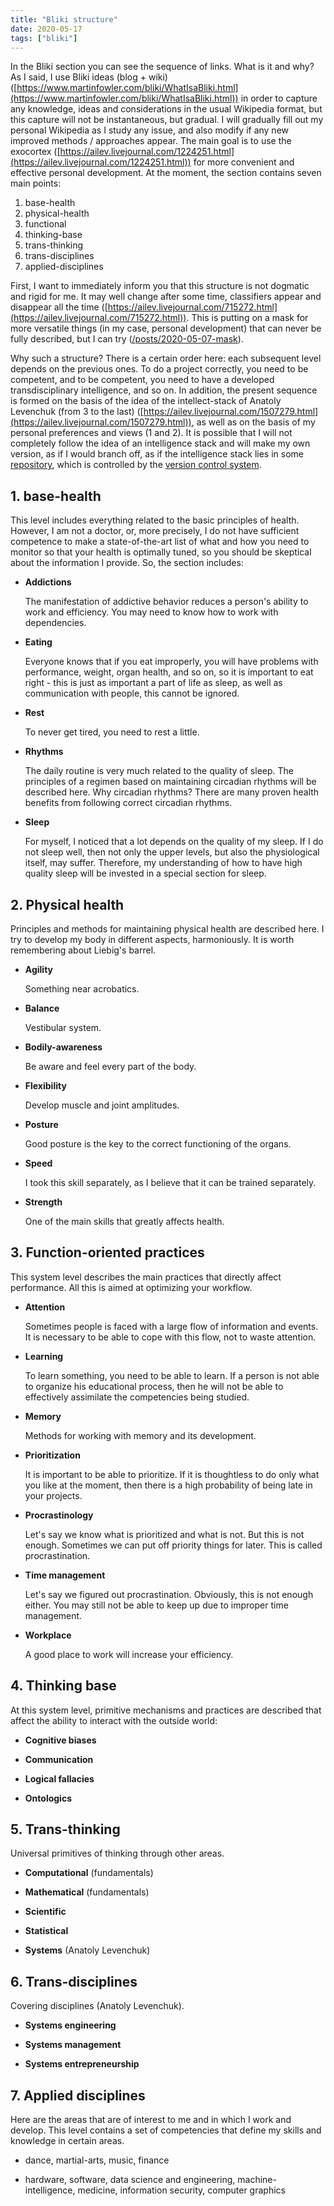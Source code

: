 ```yaml
---
title: "Bliki structure"
date: 2020-05-17
tags: ["bliki"]
---
```


In the Bliki section you can see the sequence of links. What is it and why? As I said, 
I use Bliki ideas (blog + wiki)
([https://www.martinfowler.com/bliki/WhatIsaBliki.html](https://www.martinfowler.com/bliki/WhatIsaBliki.html)) 
in order to capture any knowledge, ideas and considerations in the usual Wikipedia format, 
but this capture will not be instantaneous, but gradual. 
I will gradually fill out my personal Wikipedia as I study any issue, and also modify 
if any new improved methods / approaches appear. 
The main goal is to use the exocortex ([https://ailev.livejournal.com/1224251.html](https://ailev.livejournal.com/1224251.html)) 
for more convenient and effective personal development. At the moment, the section contains seven main points:

1. base-health
2. physical-health
3. functional
4. thinking-base
5. trans-thinking
6. trans-disciplines
7. applied-disciplines

First, I want to immediately inform you that this structure is not dogmatic and rigid for me. 
It may well change after some time, classifiers appear and disappear all the time 
([https://ailev.livejournal.com/715272.html](https://ailev.livejournal.com/715272.html)). 
This is putting on a mask for more versatile things 
(in my case, personal development) that can never be fully described, 
but I can try ([/posts/2020-05-07-mask](/posts/2020-05-07-mask)).

Why such a structure? There is a certain order here: each subsequent level depends on the previous ones.
To do a project correctly, you need to be competent, and to be competent, 
you need to have a developed transdisciplinary intelligence, and so on. 
In addition, the present sequence is formed on the basis of the idea of ​​the intellect-stack of Anatoly Levenchuk (from 3 to the last) 
([https://ailev.livejournal.com/1507279.html](https://ailev.livejournal.com/1507279.html)), 
as well as on the basis of my personal preferences and views (1 and 2). 
It is possible that I will not completely follow the idea of ​​an intelligence stack and will make my own version, 
as if I would branch off, as if the intelligence stack lies in some 
[repository](https://en.wikipedia.org/wiki/Software_repository), which is controlled by the 
[version control system](https://en.wikipedia.org/wiki/Version_control).

## 1. base-health

This level includes everything related to the basic principles of health.
However, I am not a doctor, or, more precisely, 
I do not have sufficient competence to make 
a state-of-the-art list of what and how you need to monitor so that your health is optimally tuned, 
so you should be skeptical about the information I provide. So, the section includes:

- **Addictions**
    
    The manifestation of addictive behavior reduces a person's ability to work and efficiency.
    You may need to know how to work with dependencies.

- **Eating**

    Everyone knows that if you eat improperly, 
    you will have problems with performance, weight, 
    organ health, and so on, so it is important to eat right - 
    this is just as important a part of life as sleep, as well as communication with people, 
    this cannot be ignored.

- **Rest**

    To never get tired, you need to rest a little.

- **Rhythms**

    The daily routine is very much related to the quality of sleep.
    The principles of a regimen based on maintaining circadian rhythms will be described here.
    Why circadian rhythms? There are many proven health benefits from following correct circadian rhythms.

- **Sleep**

    For myself, I noticed that a lot depends on the quality of my sleep.
    If I do not sleep well, then not only the upper levels, but also the physiological itself, may suffer.
    Therefore, my understanding of how to have high quality sleep will be invested in a special section for sleep.

## 2. Physical health

Principles and methods for maintaining physical health are described here.
I try to develop my body in different aspects, harmoniously. 
It is worth remembering about Liebig's barrel.

- **Agility**

    Something near acrobatics.

- **Balance**

    Vestibular system.

- **Bodily-awareness**

    Be aware and feel every part of the body.

- **Flexibility**

    Develop muscle and joint amplitudes.

- **Posture**

    Good posture is the key to the correct functioning of the organs.

- **Speed**

    I took this skill separately, as I believe that it can be trained separately.

- **Strength**

    One of the main skills that greatly affects health.

## 3. Function-oriented practices

This system level describes the main practices that directly affect performance.
All this is aimed at optimizing your workflow.

- **Attention**

    Sometimes people is faced with a large flow of information and events.
    It is necessary to be able to cope with this flow, not to waste attention.

- **Learning**
    
    To learn something, you need to be able to learn. 
    If a person is not able to organize his educational process,
    then he will not be able to effectively assimilate the competencies being studied.

- **Memory**

    Methods for working with memory and its development.

- **Prioritization**

    It is important to be able to prioritize.
    If it is thoughtless to do only what you like at the moment,
    then there is a high probability of being late in your projects.

- **Procrastinology**

    Let's say we know what is prioritized and what is not. But this is not enough.
    Sometimes we can put off priority things for later. This is called procrastination.

- **Time management**

    Let's say we figured out procrastination. Obviously, this is not enough either. 
    You may still not be able to keep up due to improper time management.

- **Workplace**

    A good place to work will increase your efficiency.

## 4. Thinking base

At this system level, primitive mechanisms and practices are described 
that affect the ability to interact with the outside world:

- **Cognitive biases**

- **Communication**

- **Logical fallacies**

- **Ontologics**

## 5. Trans-thinking

Universal primitives of thinking through other areas.

- **Computational** (fundamentals)

- **Mathematical** (fundamentals)

- **Scientific**

- **Statistical**

- **Systems** (Anatoly Levenchuk)


## 6. Trans-disciplines

Covering disciplines (Anatoly Levenchuk).

- **Systems engineering**

- **Systems management**

- **Systems entrepreneurship**

## 7. Applied disciplines

Here are the areas that are of interest to me and in which I work and develop.
This level contains a set of competencies that define my skills and knowledge in certain areas.

- dance, martial-arts, music, finance

- hardware, software, data science and engineering, machine-intelligence, medicine, information security, computer graphics
